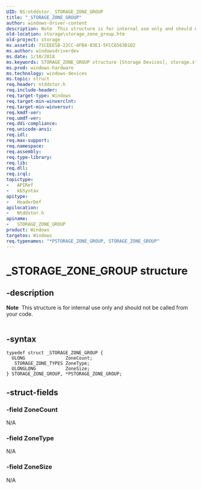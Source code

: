 ```yaml
---
UID: NS:ntddstor._STORAGE_ZONE_GROUP
title: "_STORAGE_ZONE_GROUP"
author: windows-driver-content
description: Note  This structure is for internal use only and should not be called from your code. .
old-location: storage\storage_zone_group.htm
old-project: storage
ms.assetid: 71CEEE58-22CC-4FB4-83E1-5FCC6563D1D2
ms.author: windowsdriverdev
ms.date: 1/10/2018
ms.keywords: STORAGE_ZONE_GROUP structure [Storage Devices], storage.storage_zone_group, ntddstor/PSTORAGE_ZONE_GROUP, STORAGE_ZONE_GROUP, PSTORAGE_ZONE_GROUP, ntddstor/ STORAGE_ZONE_GROUP, _STORAGE_ZONE_GROUP, PSTORAGE_ZONE_GROUP structure pointer [Storage Devices], *PSTORAGE_ZONE_GROUP
ms.prod: windows-hardware
ms.technology: windows-devices
ms.topic: struct
req.header: ntddstor.h
req.include-header: 
req.target-type: Windows
req.target-min-winverclnt: 
req.target-min-winversvr: 
req.kmdf-ver: 
req.umdf-ver: 
req.ddi-compliance: 
req.unicode-ansi: 
req.idl: 
req.max-support: 
req.namespace: 
req.assembly: 
req.type-library: 
req.lib: 
req.dll: 
req.irql: 
topictype:
-	APIRef
-	kbSyntax
apitype:
-	HeaderDef
apilocation:
-	Ntddstor.h
apiname:
-	STORAGE_ZONE_GROUP
product: Windows
targetos: Windows
req.typenames: "*PSTORAGE_ZONE_GROUP, STORAGE_ZONE_GROUP"
---
```


# _STORAGE_ZONE_GROUP structure


## -description



<div class="alert"><b>Note</b>  This  structure is for internal use only and should not be called from your code.</div>
<div> </div>



## -syntax


````
typedef struct _STORAGE_ZONE_GROUP {
  ULONG               ZoneCount;
   STORAGE_ZONE_TYPES ZoneType;
  ULONGLONG           ZoneSize;
} STORAGE_ZONE_GROUP, *PSTORAGE_ZONE_GROUP;
````


## -struct-fields




### -field ZoneCount

N/A


### -field ZoneType

N/A


### -field ZoneSize

N/A

